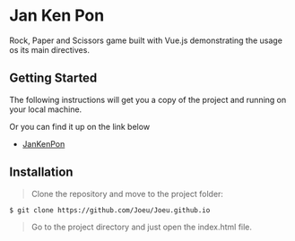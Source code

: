 # Jan Ken Pon

Rock, Paper and Scissors game built with Vue.js demonstrating the usage os its main directives.

## Getting Started

The following instructions will get you a copy of the project and running on your local machine.

Or you can find it up on the link below

* [JanKenPon](https://joeu.github.io/)

## Installation

>Clone the repository and move to the project folder:

    $ git clone https://github.com/Joeu/Joeu.github.io


>Go to the project directory and just open the index.html file.